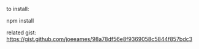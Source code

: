 to install:

npm install

related gist: https://gist.github.com/joeeames/98a78df56e8f9369058c5844f857bdc3
